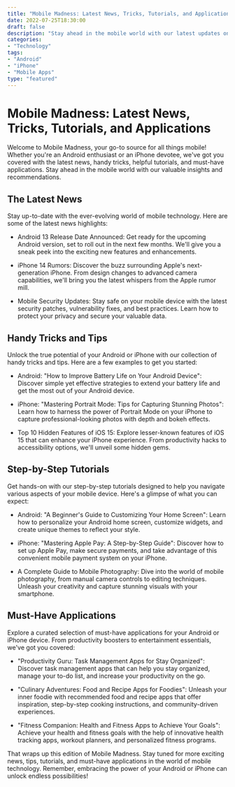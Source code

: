 ```yaml
--- 
title: "Mobile Madness: Latest News, Tricks, Tutorials, and Applications" 
date: 2022-07-25T18:30:00 
draft: false 
description: "Stay ahead in the mobile world with our latest updates on Android and iPhone, discover useful tricks, get step-by-step tutorials, and explore must-have applications." 
categories: 
- "Technology" 
tags: 
- "Android" 
- "iPhone" 
- "Mobile Apps" 
type: "featured" 
--- 
```


# Mobile Madness: Latest News, Tricks, Tutorials, and Applications

Welcome to Mobile Madness, your go-to source for all things mobile! Whether you're an Android enthusiast or an iPhone devotee, we've got you covered with the latest news, handy tricks, helpful tutorials, and must-have applications. Stay ahead in the mobile world with our valuable insights and recommendations.

## The Latest News

Stay up-to-date with the ever-evolving world of mobile technology. Here are some of the latest news highlights:

- Android 13 Release Date Announced: Get ready for the upcoming Android version, set to roll out in the next few months. We'll give you a sneak peek into the exciting new features and enhancements.

- iPhone 14 Rumors: Discover the buzz surrounding Apple's next-generation iPhone. From design changes to advanced camera capabilities, we'll bring you the latest whispers from the Apple rumor mill.

- Mobile Security Updates: Stay safe on your mobile device with the latest security patches, vulnerability fixes, and best practices. Learn how to protect your privacy and secure your valuable data.

## Handy Tricks and Tips

Unlock the true potential of your Android or iPhone with our collection of handy tricks and tips. Here are a few examples to get you started:

- Android: "How to Improve Battery Life on Your Android Device": Discover simple yet effective strategies to extend your battery life and get the most out of your Android device.

- iPhone: "Mastering Portrait Mode: Tips for Capturing Stunning Photos": Learn how to harness the power of Portrait Mode on your iPhone to capture professional-looking photos with depth and bokeh effects.

- Top 10 Hidden Features of iOS 15: Explore lesser-known features of iOS 15 that can enhance your iPhone experience. From productivity hacks to accessibility options, we'll unveil some hidden gems.

## Step-by-Step Tutorials

Get hands-on with our step-by-step tutorials designed to help you navigate various aspects of your mobile device. Here's a glimpse of what you can expect:

- Android: "A Beginner's Guide to Customizing Your Home Screen": Learn how to personalize your Android home screen, customize widgets, and create unique themes to reflect your style.

- iPhone: "Mastering Apple Pay: A Step-by-Step Guide": Discover how to set up Apple Pay, make secure payments, and take advantage of this convenient mobile payment system on your iPhone.

- A Complete Guide to Mobile Photography: Dive into the world of mobile photography, from manual camera controls to editing techniques. Unleash your creativity and capture stunning visuals with your smartphone.

## Must-Have Applications

Explore a curated selection of must-have applications for your Android or iPhone device. From productivity boosters to entertainment essentials, we've got you covered:

- "Productivity Guru: Task Management Apps for Stay Organized": Discover task management apps that can help you stay organized, manage your to-do list, and increase your productivity on the go.

- "Culinary Adventures: Food and Recipe Apps for Foodies": Unleash your inner foodie with recommended food and recipe apps that offer inspiration, step-by-step cooking instructions, and community-driven experiences.

- "Fitness Companion: Health and Fitness Apps to Achieve Your Goals": Achieve your health and fitness goals with the help of innovative health tracking apps, workout planners, and personalized fitness programs.

That wraps up this edition of Mobile Madness. Stay tuned for more exciting news, tips, tutorials, and must-have applications in the world of mobile technology. Remember, embracing the power of your Android or iPhone can unlock endless possibilities!
